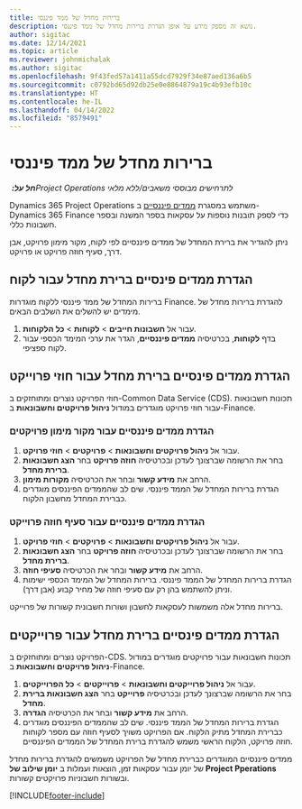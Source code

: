 ```yaml
---
title: ברירות מחדל של ממד פיננסי
description: נושא זה מספק מידע על אופן הגדרת ברירות מחדל של ממד פיננסי.
author: sigitac
ms.date: 12/14/2021
ms.topic: article
ms.reviewer: johnmichalak
ms.author: sigitac
ms.openlocfilehash: 9f43fed57a1411a55dcd7929f34e87aed136a6b5
ms.sourcegitcommit: c0792bd65d92db25e0e8864879a19c4b93efb10c
ms.translationtype: HT
ms.contentlocale: he-IL
ms.lasthandoff: 04/14/2022
ms.locfileid: "8579491"
---
```

# <a name="financial-dimension-defaults"></a>ברירות מחדל של ממד פיננסי

_**חל על:** ‏Project Operations לתרחישים מבוססי משאבים/ללא מלאי_



Dynamics 365 Project Operations משתמש במסגרת [ממדים פיננסיים](/dynamics365/finance/general-ledger/financial-dimensions)  ב- Dynamics 365 Finance כדי לספק תובנות נוספות על עסקאות בספר המשנה ובספר חשבונות כללי.

ניתן להגדיר את ברירת המחדל של ממדים פיננסיים לפי לקוח, מקור מימון פרויקט, אבן דרך, סעיף חוזה פרויקט או פרויקט.

## <a name="define-default-financial-dimensions-for-a-customer"></a>הגדרת ממדים פינסיים ברירת מחדל עבור לקוח

ברירות המחדל של ממד פיננסי ללקוח מוגדרות Finance. להגדרת ברירות מחדל של מימדים יש להשלים את השלבים הבאים.

1. עבור אל **חשבונות חייבים** > **לקוחות** > **כל הלקוחות**.
2. בדף **לקוחות**, בכרטיסיה **ממדים פיננסיים**, הגדר את ערכי המימד הכספי עבור לקוח ספציפי.

## <a name="define-default-financial-dimensions-for-project-contracts"></a>הגדרת ממדים פינסיים ברירת מחדל עבור חוזי פרוייקט

חוזי הפרויקט נוצרים ומתוחזקים ב-Common Data Service ‏(CDS). תכונות חשבונאות עבור חוזי פרויקט מוגדרים במודול **ניהול פרויקטים וחשבונאות** ב-Finance.

### <a name="set-financial-dimensions-for-a-project-funding-source"></a>הגדרת ממדים פיננסיים עבור מקור מימון פרויקטים

1. עבור אל **ניהול פרויקטים וחשבונאות** > **פרויקטים** > **חוזי פרויקט**.
2. בחר את הרשומה שברצונך לעדכן ובכרטיסיה **חוזה פרויקט** בחר **הצג חשבונאות ברירת מחדל**.
3. הרחב את **מידע קשור** ובחר את הכרטיסיה **מקורות מימון**.
4. הגדרת ברירות המחדל של הממד פיננסי. שים לב שהממדים הפיננסים מוגדרים כברירת המחדל מחשבון הלקוח.

### <a name="set-financial-dimensions-for-a-project-contract-line"></a>הגדרת ממדים פיננסיים עבור סעיף חוזה פרוייקט

1. עבור אל **ניהול פרויקטים וחשבונאות** > **פרויקטים** > **חוזי פרויקט**.
2. בחר את הרשומה שברצונך לעדכן ובכרטיסיה **חוזה פרויקט** בחר **הצג חשבונאות ברירת מחדל**.
3. הרחב את **מידע קשור** ובחר את הכרטיסיה **סעיפי חוזה**.
4. הגדרת ברירות המחדל של הממד פיננסי. ברירות המחדל של המימד הכספי ישימות וניתן להשתמש בהן רק עם סעיפי חוזה של מחיר קבוע (אבן דרך).

ברירות מחדל אלה משמשות לעסקאות לחשבון ושורות חשבונית קשורות של פרוייקט.

## <a name="define-default-financial-dimensions-for-projects"></a>הגדרת ממדים פינסיים ברירת מחדל עבור פרוייקטים

הפרויקט נוצרים ומתוחזקים ב-CDS. תכונות חשבונאות עבור פרויקטים מוגדרים במודול **ניהול פרויקטים וחשבונאות** ב-Finance.

1. עבור אל **ניהול פרוייקטים וחשבונאות** > **פרוייקטים** > **כל הפרוייקטים**.
2. בחר את הרשומה שברצונך לעדכן ובכרטיסיה **פרוייקט** בחר **הצג חשבונאות ברירת מחדל**.
3. הרחב את **מידע קשור** ובחר את הכרטיסיה **הגדרה**.
4. הגדרת ברירות המחדל של הממד פיננסי. שים לב שהממדים הפיננסים מוגדרים כברירת המחדל מתיק הלקוח. אם הפרויקט משויך לסעיף חוזה עם מספר לקוחות חוזה פרויקט, הלקוח הראשי משמש להגדרת ברירת המחדל של הממדים הפיננסיים.

ממדים פיננסיים המוגדרים כברירת מחדל של הפרויקט משמשים להגדרת ברירות מחדל של יומן עבור עסקאות זמן, הוצאות ועמלות ב **יומן שילוב של Project Pperations** ובשורות חשבוניות פרויקטים קשורות.

[!INCLUDE[footer-include](../includes/footer-banner.md)]
